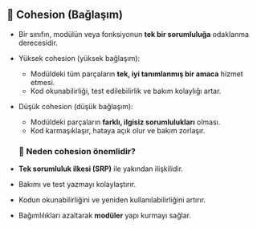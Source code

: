 ## 🔗 Cohesion (Bağlaşım)

- Bir sınıfın, modülün veya fonksiyonun **tek bir sorumluluğa** odaklanma derecesidir.

- Yüksek cohesion (yüksek bağlaşım):  
  - Modüldeki tüm parçaların **tek, iyi tanımlanmış bir amaca** hizmet etmesi.
  - Kod okunabilirliği, test edilebilirlik ve bakım kolaylığı artar.
- Düşük cohesion (düşük bağlaşım):  
  - Modüldeki parçaların **farklı, ilgisiz sorumlulukları** olması.
  - Kod karmaşıklaşır, hataya açık olur ve bakım zorlaşır.


  ### 🧩 Neden cohesion önemlidir?

- **Tek sorumluluk ilkesi (SRP)** ile yakından ilişkilidir.
- Bakımı ve test yazmayı kolaylaştırır.
- Kodun okunabilirliğini ve yeniden kullanılabilirliğini artırır.
- Bağımlılıkları azaltarak **modüler** yapı kurmayı sağlar.
